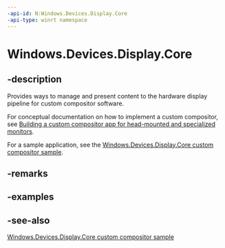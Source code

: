 ```yaml
---
-api-id: N:Windows.Devices.Display.Core
-api-type: winrt namespace
---
```


<!-- Namespace syntax.
namespace Windows.Devices.Display.Core 
-->

# Windows.Devices.Display.Core

## -description
Provides ways to manage and present content to the hardware display pipeline for custom compositor software.

For conceptual documentation on how to implement a custom compositor, see [Building a custom compositor app for head-mounted and specialized monitors](/windows-hardware/drivers/display/specialized-monitors-compositor).

For a sample application, see the [Windows.Devices.Display.Core custom compositor sample](https://github.com/microsoft/Windows-classic-samples/tree/master/Samples/DisplayCoreCustomCompositor).

## -remarks

## -examples

## -see-also
[Windows.Devices.Display.Core custom compositor sample](https://github.com/microsoft/Windows-classic-samples/tree/master/Samples/DisplayCoreCustomCompositor)